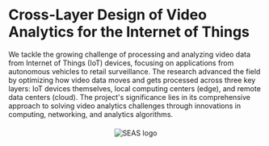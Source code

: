 # Cross-Layer Design of Video Analytics for the Internet of Things

We tackle the growing challenge of processing and analyzing video data from Internet of Things (IoT) devices, focusing on applications from autonomous vehicles to retail surveillance. The research advanced the field by optimizing how video data moves and gets processed across three key layers: IoT devices themselves, local computing centers (edge), and remote data centers (cloud). The project's significance lies in its comprehensive approach to solving video analytics challenges through innovations in computing, networking, and analytics algorithms.  

<div style="text-align: center; margin-top: 20px;">
  <img src="https://www.seas.harvard.edu/sites/default/files/images/H_SEAS_logo_RGB_1.jpg" alt="SEAS logo" style="max-width: 200px;">
</div>
